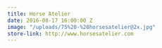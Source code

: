 ```yaml
---
title: Horse Atelier
date: 2016-08-17 16:00:00 Z
image: "/uploads/75%20-%20horsesatelier@2x.jpg"
store-link: http://www.horsesatelier.com
---
```


